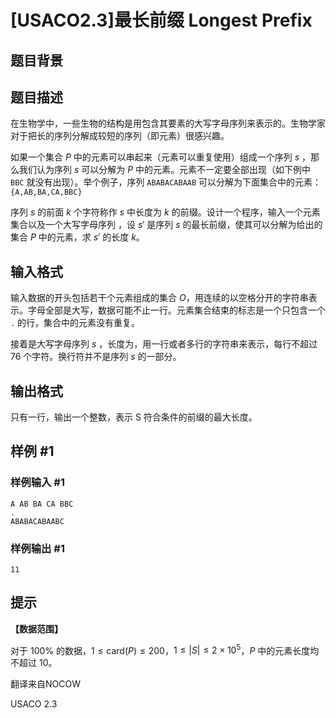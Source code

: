 # [USACO2.3]最长前缀 Longest Prefix

## 题目背景



## 题目描述

在生物学中，一些生物的结构是用包含其要素的大写字母序列来表示的。生物学家对于把长的序列分解成较短的序列（即元素）很感兴趣。

如果一个集合 $P$ 中的元素可以串起来（元素可以重复使用）组成一个序列 $s$ ，那么我们认为序列 $s$ 可以分解为 $P$ 中的元素。元素不一定要全部出现（如下例中 `BBC` 就没有出现）。举个例子，序列 `ABABACABAAB` 可以分解为下面集合中的元素：`{A,AB,BA,CA,BBC}`

序列 $s$ 的前面 $k$ 个字符称作 $s$ 中长度为 $k$ 的前缀。设计一个程序，输入一个元素集合以及一个大写字母序列  ，设 $s'$ 是序列 $s$ 的最长前缀，使其可以分解为给出的集合 $P$ 中的元素，求 $s'$ 的长度 $k$。


## 输入格式

输入数据的开头包括若干个元素组成的集合 $O$，用连续的以空格分开的字符串表示。字母全部是大写，数据可能不止一行。元素集合结束的标志是一个只包含一个 `.` 的行，集合中的元素没有重复。  

接着是大写字母序列 $s$ ，长度为，用一行或者多行的字符串来表示，每行不超过 $76$ 个字符。换行符并不是序列 $s$ 的一部分。


## 输出格式

只有一行，输出一个整数，表示 S 符合条件的前缀的最大长度。


## 样例 #1

### 样例输入 #1
```
A AB BA CA BBC
.
ABABACABAABC
```

### 样例输出 #1

```
11
```

## 提示

**【数据范围】**

对于 $100\%$ 的数据，$1\le \text{card}(P) \le 200$，$1\le |S| \le 2\times 10^5$，$P$ 中的元素长度均不超过 $10$。

翻译来自NOCOW

USACO 2.3

